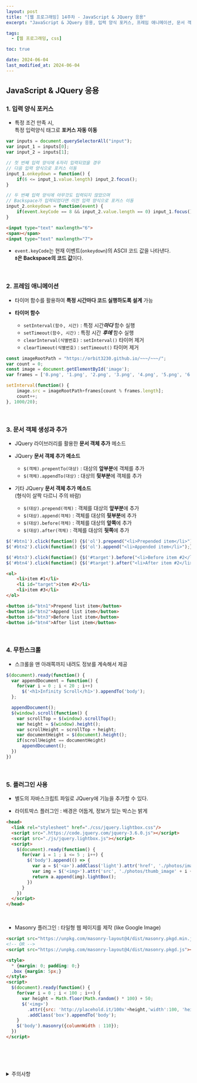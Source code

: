 ```yaml
---
layout: post
title: "[웹 프로그래밍] 14주차 - JavaScript & JQuery 응용"
excerpt: "JavaScript & JQuery 응용, 입력 양식 포커스, 프레임 애니메이션, 문서 객체 생성과 추가"

tags:
  - [웹 프로그래밍, css]

toc: true

date: 2024-06-04
last_modified_at: 2024-06-04
---
```

## JavaScript & JQuery 응용
### 1. 입력 양식 포커스
- 특정 조건 만족 시,  
특정 입력양식 태그로 **포커스 자동 이동**  

```js
var inputs = document.querySelectorAll("input");
var input_1 = inputs[0];
var input_2 = inputs[1];

// 첫 번째 입력 양식에 6자리 입력되었을 경우
// 다음 입력 양식으로 포커스 이동
input_1.onkeydown = function() {
    if(6 <= input_1.value.length) input_2.focus();
}

// 두 번째 입력 양식에 아무것도 입력되지 않았으며
// Backspace가 입력되었다면 이전 입력 양식으로 포커스 이동
input_2.onkeydown = function(event) {
    if(event.keyCode == 8 && input_2.value.length == 0) input_1.focus();
}
```

```html
<input type="text" maxlength="6">
<span></span>
<input type="text" maxlength="7">
```

- `event.keyCode`는 현재 이벤트(`onkeydown`)의 ASCII 코드 값을 나타낸다.  
**`8`은 Backspace의 코드 값**이다.  

<br>

### 2. 프레임 애니메이션
- 타이머 함수를 활용하여 **특정 시간마다 코드 실행하도록 설계** 가능  

- **타이머 함수**
  - `setInterval(함수, 시간)` : 특정 시간***마다*** 함수 실행
  - `setTimeout(함수, 시간)` : 특정 시간 ***후에*** 함수 실행
  - `clearInterval(식별번호)` : `setInterval()` 타이머 제거
  - `clearTimeout(식별번호)` : `setTimeout()` 타이머 제거  

```js
const imageRootPath = "https://orbit3230.github.io/~~~/~~~/";
var count = 0;
const image = document.getElementById('image');
var frames = ['0.png', '1.png', '2.png', '3.png', '4.png', '5.png', '6.png', '7.png', '8.png'];

setInterval(function() {
    image.src = imageRootPath+frames[count % frames.length];
    count++;
}, 1000/20);
```

<br>

### 3. 문서 객체 생성과 추가
- JQuery 라이브러리를 활용한 **문서 객체 추가** 메소드

- JQuery **문서 객체 추가 메소드**
  - `$(객체).prepentTo(대상)` : 대상의 **앞부분**에 객체를 추가
  - `$(객체).appendTo(대상)` : 대상의 **뒷부분**에 객체를 추가  

- 기타 JQuery **문서 객체 추가 메소드**  
(형식이 살짝 다르니 주의 바람)
  - `$(대상).prepend(객체)` : 객체를 대상의 **앞부분**에 추가
  - `$(대상).append(객체)` : 객체를 대상의 **뒷부분**에 추가
  - `$(대상).before(객체)` : 객체를 대상의 **앞쪽**에 추가
  - `$(대상).after(객체)` : 객체를 대상의 **뒷쪽**에 추가  

```js
$('#btn1').click(function() {$('ol').prepend("<li>Prepended item</li>");});
$('#btn2').click(function() {$('ol').append("<li>Appended item</li>");});

$('#btn3').click(function() {$('#target').before("<li>Before item #2</li>");});
$('#btn4').click(function() {$('#target').after("<li>After item #2</li>");});
```

```html
<ol>
    <li>item #1</li>
    <li id="target">item #2</li>
    <li>item #3</li>
</ol>

<button id="btn1">Prepend list item</button>
<button id="btn2">Append list item</button>
<button id="btn3">Before list item</button>
<button id="btn4">After list item</button>
```

<br>

### 4. 무한스크롤
- 스크롤을 맨 아래쪽까지 내려도 정보를 계속해서 제공

```js
$(document).ready(function() {
  var appendDocument = function() {
    for(var i = 0 ; i < 20 ; i++)
      $('<h1>Infinity Scroll</h1>').appendTo('body');
  };

  appendDocument();
  $(window).scroll(function() {
    var scrollTop = $(window).scrollTop();
    var height = $(window).height();
    var scrollHeight = scrollTop + height;
    var documentHeight = $(document).height();
    if(scrollHeight == documentHeight)
      appendDocument();
  })
})
```

<br>

### 5. 플러그인 사용
- 별도의 자바스크립트 파일로 JQuery에 기능을 추가할 수 있다.  

- 라이트박스 플러그인 : 배경은 어둡게, 정보가 있는 박스는 밝게

```html
<head>
  <link rel="stylesheet" href="./css/jquery.lightbox.css"/>
  <script src=".https://code.jquery.com/jquery-3.6.0.js"></script>
  <script src="./js/jquery.lightbox.js"></script>
  <script>
    $(document).ready(function() {
      for(var i = 1 ; i <= 5 ; i++) {
        $('body').append(() => {
          var a = $('<a>').addClass('light').attr('href', './photos/image' + i + '.jpg');
          var img = $('<img>').attr('src', './photos/thumb_image' + i + '.jpg');
          return a.append(img).lightBox();
        })
      }
    })
  </script>
</head>
```

<br>

- Masonry 플러그인 : 타일형 웹 페이지를 제작 (like Google Image)

```html
<script src="https://unpkg.com/masonry-layout@4/dist/masonry.pkgd.min.js"></script>
<!-- OR -->
<script src="https://unpkg.com/masonry-layout@4/dist/masonry.pkgd.js"></script>
```

```html
<style>
  * {margin: 0; padding: 0;}
  .box {margin: 5px;}
</style>
<script>
  $(document).ready(function() {
    for(var i = 0 ; i < 100 ; i++) {
      var height = Math.floor(Math.random() * 100) + 50;
      $('<img>')
        .attr({src: 'http://placehold.it/100x'+height,'width':100, 'height':height})
        .addClass('box').appendTo('body');
    }
    $('body').masonry({columnWidth : 110});
  })
</script>
```

<br>
<br>
<br>
<br>
<details>
<summary>주의사항</summary>
<div markdown="1">

이 포스팅은 강원대학교 김아욱 교수님의 웹 프로그래밍 수업을 들으며 내용을 정리 한 것입니다.  
수업 내용에 대한 저작권은 교수님께 있으니,  
다른 곳으로의 무분별한 내용 복사를 자제해 주세요.

</div>
</details>
